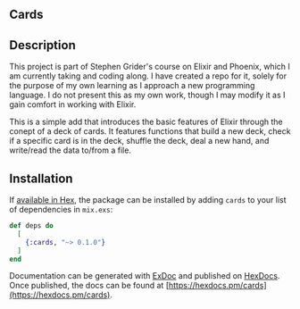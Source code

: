## Cards

## Description

This project is part of Stephen Grider's course on Elixir and Phoenix, which I am currently taking and coding along. I have created a repo for it, solely for the purpose of my own learning as I approach a new programming language. I do not present this as my own work, though I may modify it as I gain comfort in working with Elixir.

This is a simple add that introduces the basic features of Elixir through the conept of a deck of cards. It features functions that build a new deck, check if a specific card is in the deck, shuffle the deck, deal a new hand, and write/read the data to/from a file.

## Installation

If [available in Hex](https://hex.pm/docs/publish), the package can be installed
by adding `cards` to your list of dependencies in `mix.exs`:

```elixir
def deps do
  [
    {:cards, "~> 0.1.0"}
  ]
end
```

Documentation can be generated with [ExDoc](https://github.com/elixir-lang/ex_doc)
and published on [HexDocs](https://hexdocs.pm). Once published, the docs can
be found at [https://hexdocs.pm/cards](https://hexdocs.pm/cards).
